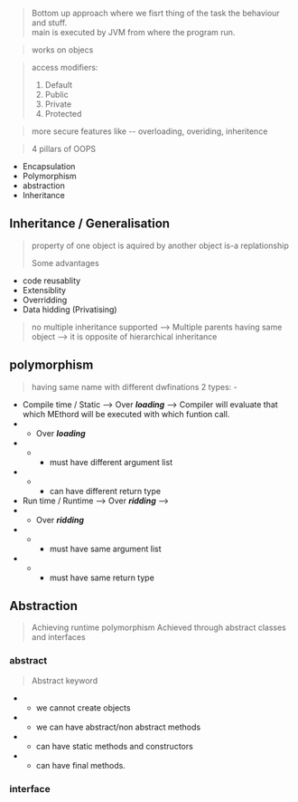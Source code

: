 > Bottom up approach where we fisrt thing of the task the behaviour and stuff.<br>
> main is executed by JVM from where the program run.

> works on objecs

> access modifiers:
> 1. Default
> 2. Public
> 3. Private
> 4. Protected

> more secure
> features like -- overloading, overiding, inheritence

> 4 pillars of OOPS
*  Encapsulation
*  Polymorphism
*  abstraction
*  Inheritance

## Inheritance / Generalisation

> property of one object is aquired by another object
> is-a replationship
> 
> Some advantages
* code reusablity
* Extensiblity
* Overridding
* Data hidding (Privatising)
>no multiple inheritance supported --> Multiple parents having same object --> it is opposite of hierarchical inheritance

## **polymorphism**
> having same name with different dwfinations
> 2 types: -
* Compile time / Static  --> Over **_loading_** --> Compiler will evaluate that which MEthord will be executed with which funtion call.
* *  Over **_loading_**
* * * must have different argument list
* * * can have different return type
* Run time / Runtime --> Over **_ridding_** --> 
* *  Over **_ridding_**
* * * must have same argument list
* * * must have same return type

## **Abstraction**
> Achieving runtime polymorphism
> Achieved through abstract classes and interfaces 
### abstract
> Abstract keyword
* * we cannot create objects
* * we can have abstract/non abstract methods
* * can have static methods and constructors 
* * can have final methods.

### interface
